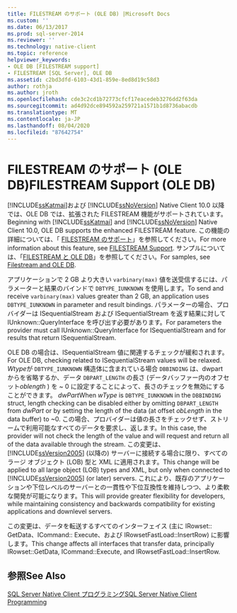 ```yaml
---
title: FILESTREAM のサポート (OLE DB) |Microsoft Docs
ms.custom: ''
ms.date: 06/13/2017
ms.prod: sql-server-2014
ms.reviewer: ''
ms.technology: native-client
ms.topic: reference
helpviewer_keywords:
- OLE DB [FILESTREAM support]
- FILESTREAM [SQL Server], OLE DB
ms.assetid: c2bd3dfd-6103-43d1-859e-8ed8d19c58d3
author: rothja
ms.author: jroth
ms.openlocfilehash: cde3c2cd1b72773cfcf17eacedeb3276dd2f63da
ms.sourcegitcommit: ad4d92dce894592a259721a1571b1d8736abacdb
ms.translationtype: MT
ms.contentlocale: ja-JP
ms.lasthandoff: 08/04/2020
ms.locfileid: "87642754"
---
```

# <a name="filestream-support-ole-db"></a><span data-ttu-id="48ee6-102">FILESTREAM のサポート (OLE DB)</span><span class="sxs-lookup"><span data-stu-id="48ee6-102">FILESTREAM Support (OLE DB)</span></span>
  <span data-ttu-id="48ee6-103">[!INCLUDE[ssKatmai](../../../includes/sskatmai-md.md)]および [!INCLUDE[ssNoVersion](../../../includes/ssnoversion-md.md)] Native Client 10.0 以降では、OLE DB では、拡張された FILESTREAM 機能がサポートされています。</span><span class="sxs-lookup"><span data-stu-id="48ee6-103">Beginning with [!INCLUDE[ssKatmai](../../../includes/sskatmai-md.md)] and [!INCLUDE[ssNoVersion](../../../includes/ssnoversion-md.md)] Native Client 10.0, OLE DB supports the enhanced FILESTREAM feature.</span></span> <span data-ttu-id="48ee6-104">この機能の詳細については、「 [FILESTREAM のサポート](../features/filestream-support.md)」を参照してください。</span><span class="sxs-lookup"><span data-stu-id="48ee6-104">For more information about this feature, see [FILESTREAM Support](../features/filestream-support.md).</span></span> <span data-ttu-id="48ee6-105">サンプルについては、「[FILESTREAM と OLE DB](../../native-client-ole-db-how-to/filestream/filestream-and-ole-db.md)」を参照してください。</span><span class="sxs-lookup"><span data-stu-id="48ee6-105">For samples, see [Filestream and OLE DB](../../native-client-ole-db-how-to/filestream/filestream-and-ole-db.md).</span></span>  
  
 <span data-ttu-id="48ee6-106">アプリケーションで 2 GB より大きい `varbinary(max)` 値を送受信するには、パラメーターと結果のバインドで `DBTYPE_IUNKNOWN` を使用します。</span><span class="sxs-lookup"><span data-stu-id="48ee6-106">To send and receive `varbinary(max)` values greater than 2 GB, an application uses `DBTYPE_IUNKNOWN` in parameter and result bindings.</span></span> <span data-ttu-id="48ee6-107">パラメーターの場合、プロバイダーは ISequentialStream および ISequentialStream を返す結果に対して IUnknown::QueryInterface を呼び出す必要があります。</span><span class="sxs-lookup"><span data-stu-id="48ee6-107">For parameters the provider must call IUnknown::QueryInterface for ISequentialStream and for results that return ISequentialStream.</span></span>  
  
 <span data-ttu-id="48ee6-108">OLE DB の場合は、ISequentialStream 値に関連するチェックが緩和されます。</span><span class="sxs-lookup"><span data-stu-id="48ee6-108">For OLE DB, checking related to ISequentialStream values will be relaxed.</span></span> <span data-ttu-id="48ee6-109">*Wtype*が `DBTYPE_IUNKNOWN` 構造体に含まれている場合 `DBBINDING` は、dwpart からを省略するか、データ `DBPART_LENGTH` の長さ (データバッファー内のオフセット*oblength* ) を ~ 0 に設定することによって、長さのチェックを無効にすることができます。 *dwPart*</span><span class="sxs-lookup"><span data-stu-id="48ee6-109">When *wType* is `DBTYPE_IUNKNOWN` in the `DBBINDING` struct, length checking can be disabled either by omitting `DBPART_LENGTH` from *dwPart* or by setting the length of the data (at offset *obLength* in the data buffer) to ~0.</span></span> <span data-ttu-id="48ee6-110">この場合、プロバイダーは値の長さをチェックせず、ストリームで利用可能なすべてのデータを要求し、返します。</span><span class="sxs-lookup"><span data-stu-id="48ee6-110">In this case, the provider will not check the length of the value and will request and return all of the data available through the stream.</span></span> <span data-ttu-id="48ee6-111">この変更は、[!INCLUDE[ssVersion2005](../../../includes/ssversion2005-md.md)] (以降の) サーバーに接続する場合に限り、すべてのラージ オブジェクト (LOB) 型と XML に適用されます。</span><span class="sxs-lookup"><span data-stu-id="48ee6-111">This change will be applied to all large object (LOB) types and XML, but only when connected to [!INCLUDE[ssVersion2005](../../../includes/ssversion2005-md.md)] (or later) servers.</span></span> <span data-ttu-id="48ee6-112">これにより、既存のアプリケーションや下位レベルのサーバーとの一貫性や下位互換性を維持しつつ、より柔軟な開発が可能になります。</span><span class="sxs-lookup"><span data-stu-id="48ee6-112">This will provide greater flexibility for developers, while maintaining consistency and backwards compatibility for existing applications and downlevel servers.</span></span>  
  
 <span data-ttu-id="48ee6-113">この変更は、データを転送するすべてのインターフェイス (主に IRowset:: GetData、ICommand:: Execute、および IRowsetFastLoad::InsertRow) に影響します。</span><span class="sxs-lookup"><span data-stu-id="48ee6-113">This change affects all interfaces that transfer data, principally IRowset::GetData, ICommand::Execute, and IRowsetFastLoad::InsertRow.</span></span>  
  
## <a name="see-also"></a><span data-ttu-id="48ee6-114">参照</span><span class="sxs-lookup"><span data-stu-id="48ee6-114">See Also</span></span>  
 [<span data-ttu-id="48ee6-115">SQL Server Native Client プログラミング</span><span class="sxs-lookup"><span data-stu-id="48ee6-115">SQL Server Native Client Programming</span></span>](../sql-server-native-client-programming.md)  
  
  
